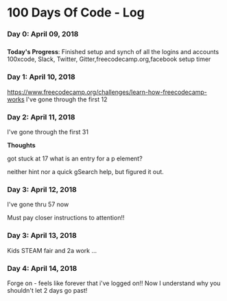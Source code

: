 # 100 Days Of Code - Log

### Day 0: April 09, 2018
##### 

**Today's Progress**: Finished setup and synch of all the logins and accounts
100xcode, Slack, Twitter, Gitter,freecodecamp.org,facebook
setup timer

### Day 1:  April 10, 2018
https://www.freecodecamp.org/challenges/learn-how-freecodecamp-works
I've gone through the first 12

### Day 2:  April 11, 2018
I've gone through the first 31

**Thoughts** 

got stuck at 17 what is an entry for a p element?

neither hint nor a quick gSearch help, but figured it out.

### Day 3:  April 12, 2018
I've gone thru 57 now

Must pay closer instructions to attention!!

### Day 3:  April 13, 2018
Kids STEAM fair and 2a work ...

### Day 4:  April 14, 2018
Forge on - feels like forever that i've logged on!! 
Now I understand why you shouldn't let 2 days go past!
